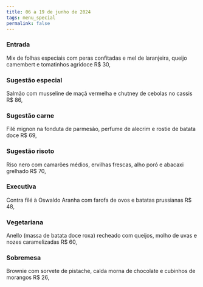 ```yaml
---
title: 06 a 19 de junho de 2024
tags: menu_special
permalink: false
---
```

### E﻿ntrada

M﻿ix de folhas especiais com peras confitadas e mel de laranjeira, queijo camembert e tomatinhos agridoce R$ 30,

### Sugestão especial

Salmão com musseline de maçã vermelha e chutney de cebolas no cassis R$ 86,

### Sugestão carne

Filé mignon na fonduta de parmesão, perfume de alecrim e rostie de batata doce R$ 69,

### Sugestão risoto

Riso nero com camarões médios, ervilhas frescas, alho poró e abacaxi grelhado R$ 70,

### Executiva

Contra filé à Oswaldo Aranha com farofa de ovos e batatas prussianas R$ 48,

### **Vegetariana**

Anello (massa de batata doce roxa) recheado com queijos, molho de uvas e nozes caramelizadas R$ 60,

### Sobremesa

Brownie com sorvete de pistache, calda morna de chocolate e cubinhos de morangos R$ 26,